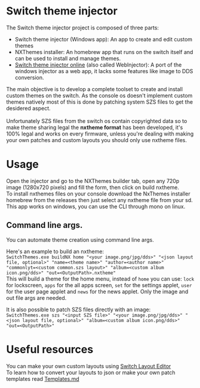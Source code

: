 # Switch theme injector
The Switch theme injector project is composed of three parts:
- Switch theme injector (Windows app): An app to create and edit custom themes
- NXThemes installer: An homebrew app that runs on the switch itself and can be used to install and manage themes.
- [Switch theme injector online](http://exelix11.github.io/SwitchThemeInjector) (also called WebInjector): A port of the windows injector as a web app, it lacks some features like image to DDS conversion.

The main objective is to develop a complete toolset to create and install custom themes on the switch. As the console os doesn't implement custom themes natively most of this is done by patching system SZS files to get the desidered aspect.\
\
Unfortunately SZS files from the switch os contain copyrighted data so to make theme sharing legal the **nxtheme format** has been developed, it's 100% legal and works on every firmware, unless you're dealing with making your own patches and custom layouts you should only use nxtheme files.

# Usage
Open the injector and go to the NXThemes builder tab, open any 720p image (1280x720 pixels) and fill the form, then click on build nxtheme.\
To install nxthemes files on your console download the NxThemes installer homebrew from the releases then just select any nxtheme file from your sd.\
This app works on windows, you can use the CLI through mono on linux.

## Command line args.
You can automate theme creation using command line args.
  
Here's an example to build an nxtheme:\
`SwitchThemes.exe buildNX home "<your image.png/jpg/dds>" "<json layout file, optional>" "name=<theme name>" "author=<author name>" "commonlyt=<custom common.szs layout>" "album=<custom album icon.png/dds>" "out=<OutputPath>.nxtheme"`\
This will build a theme for the home menu, instead of `home` you can use: `lock` for lockscreen, `apps` for the all apps screen, `set` for the settings applet, `user` for the user page applet and `news` for the news applet. Only the image and out file args are needed.
  
It is also possible to patch SZS files directly with an image:  
`SwitchThemes.exe szs "<input SZS file>" "<your image.png/jpg/dds>" "<json layout file, optional>" "album=<custom album icon.png/dds>" "out=<OutputPath>"`

# Useful resources
You can make your own custom layouts using [Switch Layout Editor](https://github.com/FuryBaguette/SwitchLayoutEditor/) \
To learn how to convert your layouts to json or make your own patch templates read [Templates.md](https://github.com/exelix11/SwitchThemeInjector/blob/master/templates.md)
